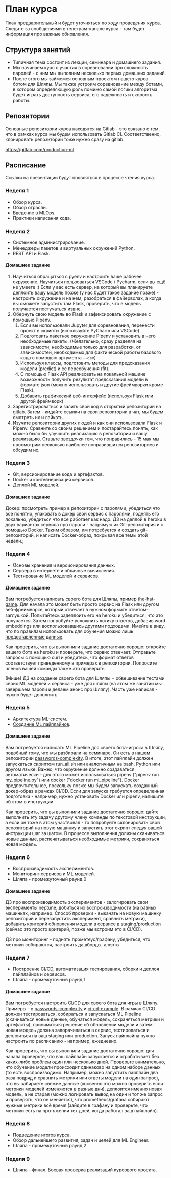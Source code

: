 # План курса

План предварительный и будет уточняться по ходу проведения курса. Следите за сообщениями в телеграм-канале курса - там будет информация про важные обновления.

## Структура занятий

- Типичная тема состоит из лекции, семинара и домашнего задания.
- Мы начинаем курс с участия в соревновании про сложность паролей - с ним мы выполним несколько первых домашних заданий.
- После этого мы займемся основным проектом нашего курса - ботом для Шляпы. Мы также устроим соревнование между ботами, в котором определяющую роль помимо самой логики алгоритма будет играть доступность сервиса, его надежность и скорость работы.

## Репозитории

Основные репозитории курса находятся на Gitlab - это связано с тем, что в рамках курса мы будем использовать Gitlab CI. Соответственно, клонировать репозитории тоже нужно сразу на gitlab.

https://gitlab.com/production-ml

## Расписание

Ссылки на презентации будут появляться в процессе чтения курса.

### Неделя 1
- Обзор курса.
- Обзор отрасли.
- Введение в MLOps. 
- Практики написания кода.

### Неделя 2
- Системное администрирование.
- Менеджеры пакетов и виртуальных окружений Python.
- REST API и Flask.

#### Домашнее задание

1) Научиться обращаться с pyenv и настроить ваше рабочее окружение. Научиться пользоваться VSCode / Pycharm, если вы ещё не умеете :) Если у вас есть сервер, на который вы планируете деплоить вашу модель позже (у нас будет такое задание позже) - настроить окружение и на нем, разобраться в файерволах, а когда вы сможете запустить там Flask, проверить, что в модель получается постучаться извне.
2) Обернуть свою модель во Flask и зафиксировать окружение с помощью Pipenv.
    1.  Если вы использовали Jupyter для соревнования, перенести проект в скрипты (используйте PyCharm или VSCode)
    1.  Подготовить пакетное окружение Pipenv и установить в него необходимые пакеты. (Желательно, сразу разделяя на зависимости, необходимые только для разработки, от зависимостей, необходимых для фактической работы базового кода с помощью аргумента  `--dev`)
    1.  Используя классы, подготовить методы для предсказания модели (predict) и ее переобучения (fit).
    1.  С помощью Flask API реализовать на локальной машине возможность получить результат предсказания модели в формате json (можно использовать и другие фреймворки кроме Flask).
    1.  Добавить графический веб-интерфейс (используя Flask или другой фреймворк)
3) Зарегистрироваться и залить свой код в открытый репозиторий на gitlab. Затем - кидайте ссылки на свои репозитории в чат, мы будем смотреть их и лайкать.
4) Изучите репозитории других людей и как они использовали Flask и Pipenv. Сравните со своим решением и постарайтесь понять, как можно было бы улучшить реализацию в репозитории и вашу реализацию. Ставьте звездочки тем, что понравились - 15 мая мы просмотрим несколько наиболее понравившихся репозиториев и обсудим их.

### Неделя 3
- Git, версионирование кода и артефактов. 
- Docker и контейнеризация сервисов. 
- Деплой ML моделей.

#### Домашнее задание
Докер: посмотреть пример в репозитории с паролями, убедиться что все понятно, упаковать в докер свой сервис с паролями, поднять его локально, убедиться что все работает как надо.
ДЗ на деплой в heroku в двух вариантах сервиса про пароли - напрямую из Git-репозитория и с помощью Docker. Таким образом, им потребуется и создать git-репозиторий, и написать Docker-образ, покрывая все темы этой недели.;

### Неделя 4
- Основы хранения и версионирования данных. 
- Сервера в интернете и облачные вычисления. 
- Тестирование ML моделей и сервисов.

#### Домашнее задание
Вам потребуется написать своего бота для Шляпы, пример [the-hat-game](https://gitlab.com/production-ml/the-hat-game). Для начала это может быть просто сервис на Flask или другом веб-фреймворке, который отвечает в нужном формате ответом-заглушкой. Попытайтесь задеплоить его на heroku и убедиться, что это получается. Затем попробуйте усложнить логику ответов, добавив word embeddings или воспользовавшись другими подходами. Имейте в виду, что по правилам использовать для обучения можно лишь [предоставленные данные]().

Как проверить, что вы выполнили задание достаточно хорошо: откройте вашего бота на heroku и проверьте, что сервис отвечает. Отправьте запросы с помощью curl и убедитесь, что формат ответов соответствует приведенному в примерах в репозитории. Попросите членов вашей команды также это проверить.

(Мише) ДЗ на создание своего бота для Шляпы + обвешивание тестами своих ML моделей и сервиса - уже для шляпы (на этом же занятии мы завершаем пароли и делаем анонс про Шляпу). Часть уже написал - нужно будет дополнить

### Неделя 5
- Архитектура ML-систем.
- [Создание ML пайплайнов]().

#### Домашнее задание
Вам потребуется написать ML Pipeline для своего бота-игрока в Шляпу, подобный тому, что мы разбирали на семинаре. Он есть в нашем репозитории [passwords-complexity](https://gitlab.com/production-ml/password-complexity). В итоге, этот пайплайн должен запускаться скриптом run_all.sh или аналогичным на bash, Python или другом языке. Важно, что окружение должно создаваться автоматически - для этого может использоваться pipenv ("pipenv run my_pipeline.py") или docker ("docker run ml_pipeline"). Docker предпочтительнее, поскольку позже мы будем запускать созданный докер-образ в рамках CI/CD. Если для запуска требуется определенная подготовка - например, нужно установить Docker или pipenv, напишите об этом в инструкции. 

Как проверить, что вы выполнили задание достаточно хорошо: дайте выполнить эту задачу другому члену команды по текстовой инструкции, а если он тоже в этом участвовал - то попробуйте склонировать свой репозиторий на новую машинку и запустить этот скрипт следуя вашей инструкции шаг за шагом. В процессе выполнения должны скачиваться новые данные, распечатываться необходимые метрики, сохраняться новая модель.

### Неделя 6
- Воспроизводимость экспериментов. 
- Мониторинг сервисов и ML моделей.
- Шляпа - промежуточный раунд 0

#### Домашнее задание
ДЗ про воспроизводимость экспериментов - залогировать свои эксперименты neptune, добиться их воспроизводимости (на разных машинках, например. Способ проверки - выкачать на новую машинку репозиторий и перезапустить эксперимент, сравнить метрики), добавить критерий обновления модели в сервисе в staging/production (сейчас это просто критерий, позже мы встроим это в CI/CD).

ДЗ про мониторинг - поднять прометеус/графану, убедиться, что метрики собираются, настроить дашборды, алерты

### Неделя 7
- Построение CI/CD, автоматизация тестирования, сборки и деплоя пайплайнов и сервисов.
- Шляпа - промежуточный раунд 1

#### Домашнее задание

Вам потребуется настроить CI/CD для своего бота для игры в Шляпу. Примеры - в [passwords-complexity](https://gitlab.com/production-ml/password-complexity) и [ci-cd-example](https://gitlab.com/production-ml/ci-cd-example). В рамках CI/CD должен тестироваться, собираться и запускаться ML Pipeline (скачиваться новые данные, обучаться модель, сохраняться метрики и артефакты), приниматься решение об обновлении модели и затем новая модель должна заворачиваться в сервис, тестироваться и деплоиться на ваш staging или production. Запуск пайплайна нужно настроить по расписанию - например, ежедневно.

Как проверить, что вы выполнили задание достаточно хорошо: для начала проверьте, что ваш пайплайн запускается и отрабатывает без каких-либо проблем один или несколько дней. Проверьте внимательно, что обучение модели происходит одинаково на одном наборе данных (то есть воспроизводимо. Например, можно запустить пайплайн два раза подряд и сравнить метрики или ответы модели на один запрос), что вы забираете свежие данные (косвенно это можно проверить если метрики моделей изменяются в разные дни), деплоится именно новая модель, а не старая (можно логировать вывод на один и тот же запрос и проверять, что он меняется), что prometheus/grafana собирают нужные метрики всё время (зайдите в графану и проверьте, что метрики есть на протяжении тех дней, когда работал ваш пайплайн).

### Неделя 8
- Подведение итогов курса.
- Обзор дальнейшего развития, задач и целей для ML Engineer.
- Шляпа - промежуточный раунд 2

### Неделя 9
- Шляпа - финал. Боевая проверка реализаций курсового проекта.
